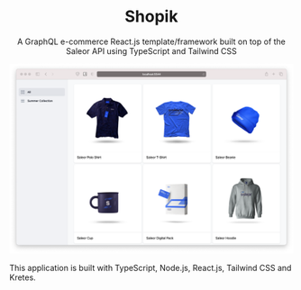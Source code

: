 <h1 align="center">Shopik</h1>

<p align="center">A GraphQL e-commerce React.js template/framework built on top of the Saleor API using TypeScript and Tailwind CSS</p>

<p align="center">
  <img src="/static/shopik.png">
</p>

This application is built with TypeScript, Node.js, React.js, Tailwind CSS and Kretes. 